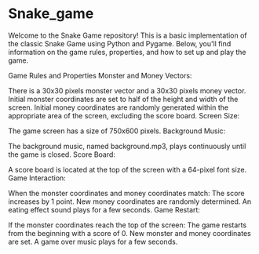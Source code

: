 # Snake_game
Welcome to the Snake Game repository! This is a basic implementation of the classic Snake Game using Python and Pygame. Below, you'll find information on the game rules, properties, and how to set up and play the game.

Game Rules and Properties
Monster and Money Vectors:

There is a 30x30 pixels monster vector and a 30x30 pixels money vector.
Initial monster coordinates are set to half of the height and width of the screen.
Initial money coordinates are randomly generated within the appropriate area of the screen, excluding the score board.
Screen Size:

The game screen has a size of 750x600 pixels.
Background Music:

The background music, named background.mp3, plays continuously until the game is closed.
Score Board:

A score board is located at the top of the screen with a 64-pixel font size.
Game Interaction:

When the monster coordinates and money coordinates match:
The score increases by 1 point.
New money coordinates are randomly determined.
An eating effect sound plays for a few seconds.
Game Restart:

If the monster coordinates reach the top of the screen:
The game restarts from the beginning with a score of 0.
New monster and money coordinates are set.
A game over music plays for a few seconds.
